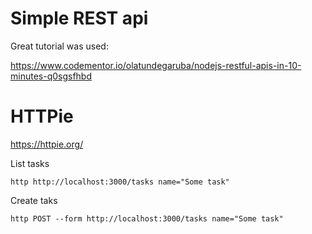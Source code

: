 # Simple REST api

Great tutorial was used:

https://www.codementor.io/olatundegaruba/nodejs-restful-apis-in-10-minutes-q0sgsfhbd

# HTTPie

https://httpie.org/

List tasks

    http http://localhost:3000/tasks name="Some task"
    
Create taks

    http POST --form http://localhost:3000/tasks name="Some task"